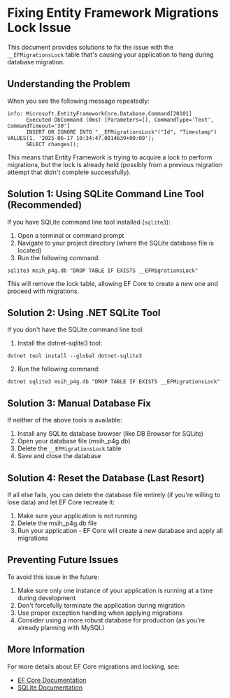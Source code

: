 # Fixing Entity Framework Migrations Lock Issue

This document provides solutions to fix the issue with the `__EFMigrationsLock` table that's causing your application to hang during database migration.

## Understanding the Problem

When you see the following message repeatedly:

```
info: Microsoft.EntityFrameworkCore.Database.Command[20101]
      Executed DbCommand (0ms) [Parameters=[], CommandType='Text', CommandTimeout='30']
      INSERT OR IGNORE INTO "__EFMigrationsLock"("Id", "Timestamp") VALUES(1, '2025-06-17 10:34:47.0814639+00:00');
      SELECT changes();
```

This means that Entity Framework is trying to acquire a lock to perform migrations, but the lock is already held (possibly from a previous migration attempt that didn't complete successfully).

## Solution 1: Using SQLite Command Line Tool (Recommended)

If you have SQLite command line tool installed (`sqlite3`):

1. Open a terminal or command prompt
2. Navigate to your project directory (where the SQLite database file is located)
3. Run the following command:

```
sqlite3 msih_p4g.db "DROP TABLE IF EXISTS __EFMigrationsLock"
```

This will remove the lock table, allowing EF Core to create a new one and proceed with migrations.

## Solution 2: Using .NET SQLite Tool

If you don't have the SQLite command line tool:

1. Install the dotnet-sqlite3 tool:
```
dotnet tool install --global dotnet-sqlite3
```

2. Run the following command:
```
dotnet sqlite3 msih_p4g.db "DROP TABLE IF EXISTS __EFMigrationsLock"
```

## Solution 3: Manual Database Fix

If neither of the above tools is available:

1. Install any SQLite database browser (like DB Browser for SQLite)
2. Open your database file (msih_p4g.db)
3. Delete the `__EFMigrationsLock` table
4. Save and close the database

## Solution 4: Reset the Database (Last Resort)

If all else fails, you can delete the database file entirely (if you're willing to lose data) and let EF Core recreate it:

1. Make sure your application is not running
2. Delete the msih_p4g.db file
3. Run your application - EF Core will create a new database and apply all migrations

## Preventing Future Issues

To avoid this issue in the future:

1. Make sure only one instance of your application is running at a time during development
2. Don't forcefully terminate the application during migration
3. Use proper exception handling when applying migrations
4. Consider using a more robust database for production (as you're already planning with MySQL)

## More Information

For more details about EF Core migrations and locking, see:
- [EF Core Documentation](https://docs.microsoft.com/en-us/ef/core/managing-schemas/migrations/)
- [SQLite Documentation](https://www.sqlite.org/lang_droptable.html)
